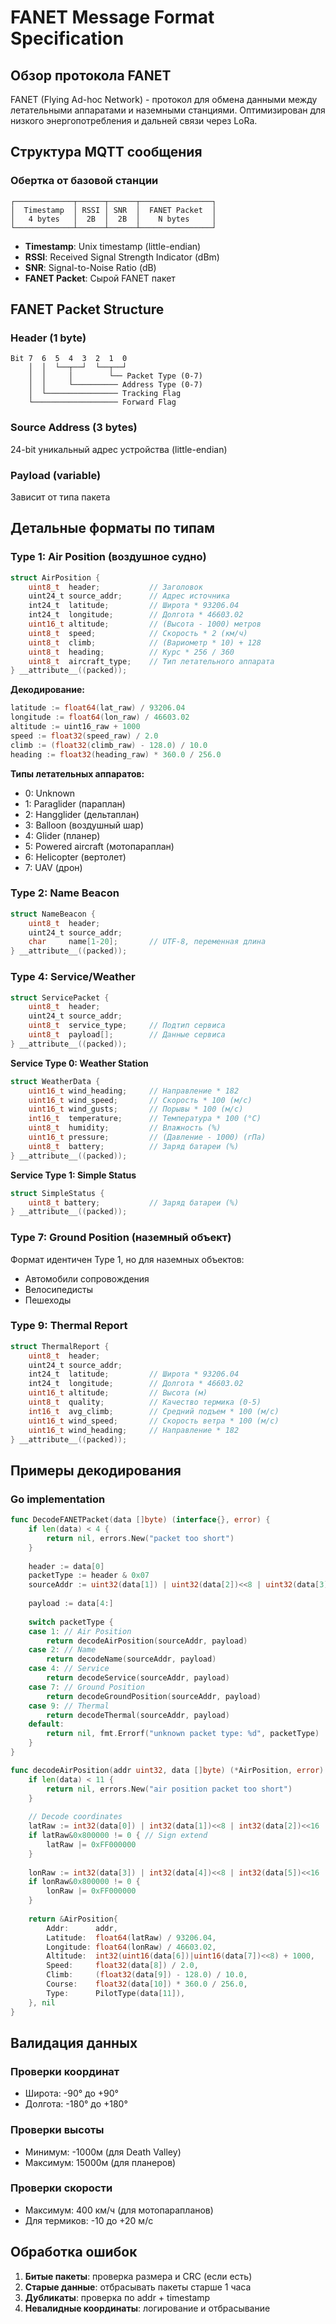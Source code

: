 # FANET Message Format Specification

## Обзор протокола FANET

FANET (Flying Ad-hoc Network) - протокол для обмена данными между летательными аппаратами и наземными станциями. Оптимизирован для низкого энергопотребления и дальней связи через LoRa.

## Структура MQTT сообщения

### Обертка от базовой станции

```
┌─────────────┬──────┬──────┬────────────────┐
│  Timestamp  │ RSSI │ SNR  │  FANET Packet  │
│   4 bytes   │  2B  │  2B  │    N bytes     │
└─────────────┴──────┴──────┴────────────────┘
```

- **Timestamp**: Unix timestamp (little-endian)
- **RSSI**: Received Signal Strength Indicator (dBm)
- **SNR**: Signal-to-Noise Ratio (dB)
- **FANET Packet**: Сырой FANET пакет

## FANET Packet Structure

### Header (1 byte)

```
Bit 7  6  5  4  3  2  1  0
    │  │  └──┬──┘  └──┬──┘
    │  │     │        └── Packet Type (0-7)
    │  │     └────────── Address Type (0-7)
    │  └──────────────── Tracking Flag
    └─────────────────── Forward Flag
```

### Source Address (3 bytes)

24-bit уникальный адрес устройства (little-endian)

### Payload (variable)

Зависит от типа пакета

## Детальные форматы по типам

### Type 1: Air Position (воздушное судно)

```c
struct AirPosition {
    uint8_t  header;           // Заголовок
    uint24_t source_addr;      // Адрес источника
    int24_t  latitude;         // Широта * 93206.04
    int24_t  longitude;        // Долгота * 46603.02
    uint16_t altitude;         // (Высота - 1000) метров
    uint8_t  speed;            // Скорость * 2 (км/ч)
    uint8_t  climb;            // (Вариометр * 10) + 128
    uint8_t  heading;          // Курс * 256 / 360
    uint8_t  aircraft_type;    // Тип летательного аппарата
} __attribute__((packed));
```

**Декодирование:**
```go
latitude := float64(lat_raw) / 93206.04
longitude := float64(lon_raw) / 46603.02
altitude := uint16_raw + 1000
speed := float32(speed_raw) / 2.0
climb := (float32(climb_raw) - 128.0) / 10.0
heading := float32(heading_raw) * 360.0 / 256.0
```

**Типы летательных аппаратов:**
- 0: Unknown
- 1: Paraglider (параплан)
- 2: Hangglider (дельтаплан)
- 3: Balloon (воздушный шар)
- 4: Glider (планер)
- 5: Powered aircraft (мотопараплан)
- 6: Helicopter (вертолет)
- 7: UAV (дрон)

### Type 2: Name Beacon

```c
struct NameBeacon {
    uint8_t  header;
    uint24_t source_addr;
    char     name[1-20];       // UTF-8, переменная длина
} __attribute__((packed));
```

### Type 4: Service/Weather

```c
struct ServicePacket {
    uint8_t  header;
    uint24_t source_addr;
    uint8_t  service_type;     // Подтип сервиса
    uint8_t  payload[];        // Данные сервиса
} __attribute__((packed));
```

**Service Type 0: Weather Station**
```c
struct WeatherData {
    uint16_t wind_heading;     // Направление * 182
    uint16_t wind_speed;       // Скорость * 100 (м/с)
    uint16_t wind_gusts;       // Порывы * 100 (м/с)
    int16_t  temperature;      // Температура * 100 (°C)
    uint8_t  humidity;         // Влажность (%)
    uint16_t pressure;         // (Давление - 1000) (гПа)
    uint8_t  battery;          // Заряд батареи (%)
} __attribute__((packed));
```

**Service Type 1: Simple Status**
```c
struct SimpleStatus {
    uint8_t battery;           // Заряд батареи (%)
} __attribute__((packed));
```

### Type 7: Ground Position (наземный объект)

Формат идентичен Type 1, но для наземных объектов:
- Автомобили сопровождения
- Велосипедисты
- Пешеходы

### Type 9: Thermal Report

```c
struct ThermalReport {
    uint8_t  header;
    uint24_t source_addr;
    int24_t  latitude;         // Широта * 93206.04
    int24_t  longitude;        // Долгота * 46603.02
    uint16_t altitude;         // Высота (м)
    uint8_t  quality;          // Качество термика (0-5)
    int16_t  avg_climb;        // Средний подъем * 100 (м/с)
    uint16_t wind_speed;       // Скорость ветра * 100 (м/с)
    uint16_t wind_heading;     // Направление * 182
} __attribute__((packed));
```

## Примеры декодирования

### Go implementation

```go
func DecodeFANETPacket(data []byte) (interface{}, error) {
    if len(data) < 4 {
        return nil, errors.New("packet too short")
    }
    
    header := data[0]
    packetType := header & 0x07
    sourceAddr := uint32(data[1]) | uint32(data[2])<<8 | uint32(data[3])<<16
    
    payload := data[4:]
    
    switch packetType {
    case 1: // Air Position
        return decodeAirPosition(sourceAddr, payload)
    case 2: // Name
        return decodeName(sourceAddr, payload)
    case 4: // Service
        return decodeService(sourceAddr, payload)
    case 7: // Ground Position
        return decodeGroundPosition(sourceAddr, payload)
    case 9: // Thermal
        return decodeThermal(sourceAddr, payload)
    default:
        return nil, fmt.Errorf("unknown packet type: %d", packetType)
    }
}

func decodeAirPosition(addr uint32, data []byte) (*AirPosition, error) {
    if len(data) < 11 {
        return nil, errors.New("air position packet too short")
    }
    
    // Decode coordinates
    latRaw := int32(data[0]) | int32(data[1])<<8 | int32(data[2])<<16
    if latRaw&0x800000 != 0 { // Sign extend
        latRaw |= 0xFF000000
    }
    
    lonRaw := int32(data[3]) | int32(data[4])<<8 | int32(data[5])<<16
    if lonRaw&0x800000 != 0 {
        lonRaw |= 0xFF000000
    }
    
    return &AirPosition{
        Addr:      addr,
        Latitude:  float64(latRaw) / 93206.04,
        Longitude: float64(lonRaw) / 46603.02,
        Altitude:  int32(uint16(data[6])|uint16(data[7])<<8) + 1000,
        Speed:     float32(data[8]) / 2.0,
        Climb:     (float32(data[9]) - 128.0) / 10.0,
        Course:    float32(data[10]) * 360.0 / 256.0,
        Type:      PilotType(data[11]),
    }, nil
}
```

## Валидация данных

### Проверки координат
- Широта: -90° до +90°
- Долгота: -180° до +180°

### Проверки высоты
- Минимум: -1000м (для Death Valley)
- Максимум: 15000м (для планеров)

### Проверки скорости
- Максимум: 400 км/ч (для мотопарапланов)
- Для термиков: -10 до +20 м/с

## Обработка ошибок

1. **Битые пакеты**: проверка размера и CRC (если есть)
2. **Старые данные**: отбрасывать пакеты старше 1 часа
3. **Дубликаты**: проверка по addr + timestamp
4. **Невалидные координаты**: логирование и отбрасывание